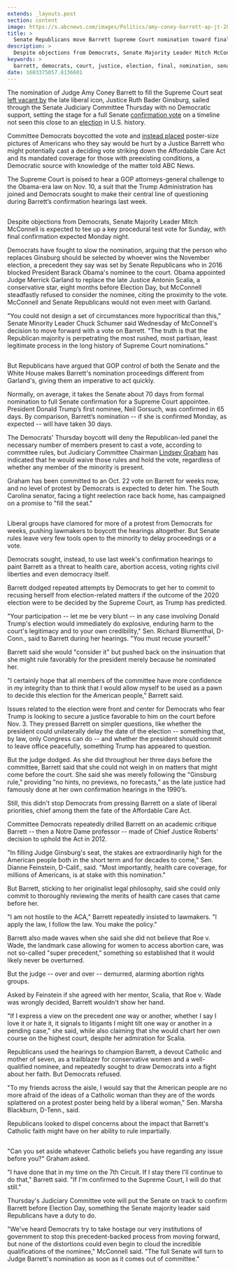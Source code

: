 ```yaml
--- 
extends: _layouts.post 
section: content 
image: https://s.abcnews.com/images/Politics/amy-coney-barrett-ap-jt-201021_1603311761344_hpMain_16x9_992.jpg 
title: > 
  Senate Republicans move Barrett Supreme Court nomination toward final vote 
description: > 
  Despite objections from Democrats, Senate Majority Leader Mitch McConnell is expected to tee up a key procedural test vote for Sunday, with final confirmation expected Monday night."The truth is that the Republican majority is perpetrating the most rushed, most partisan, least legitimate process in the long history of Supreme Court nominations."Normally, on average, it takes the Senate about 70 days from formal nomination to full Senate confirmation for a Supreme Court appointee."If I'm confirmed to the Supreme Court, I will do that still."Thursday's Judiciary Committee vote will put the Senate on track to confirm Barrett before Election Day, something the Senate majority leader said Republicans have a duty to do. 
keywords: > 
  barrett, democrats, court, justice, election, final, nomination, senate, vote, committee, republicans, supreme 
date: 1603375057.8136601 
--- 
```

<div><p id="_ap_link_election_Elections_">The nomination of Judge Amy Coney Barrett to fill the Supreme Court seat <a href="https://abcnews.go.com/Politics/supreme-court-nominee-amy-coney-barrett-meets-gop/story?id=73310847" target="_blank">left vacant by</a> the late liberal icon, Justice Ruth Bader Ginsburg, sailed through the Senate Judiciary Committee Thursday with no Democratic support, setting the stage for a full Senate <a href="https://abcnews.go.com/Politics/key-takeaways-2nd-day-scotus-nomination-hearing/story?id=73592282" target="_blank">confirmation vote</a> on a timeline not seen this close to an <a href="https://abcnews.go.com/alerts/elections" id="_ap_link_election_Elections_" target="_blank">election</a> in U.S. history.</p><p>Committee Democrats boycotted the vote and <a href="https://abcnews.go.com/Politics/amy-coney-barrett-hearings-day-republicans-reject-democratic/story?id=73629755" target="_blank">instead placed</a> poster-size pictures of Americans who they say would be hurt by a Justice Barrett who might potentially cast a deciding vote striking down the Affordable Care Act and its mandated coverage for those with preexisting conditions, a Democratic source with knowledge of the matter told ABC News.</p><p class="Ad incontentTeads incontentTeads--story ad-slot"></p><p>The Supreme Court is poised to hear a GOP attorneys-general challenge to the Obama-era law on Nov. 10, a suit that the Trump Administration has joined and Democrats sought to make their central line of questioning during Barrett&#8217;s confirmation hearings last week.</p><p class="ScrollSpy_container"><p></p></p><p class="RatioFrame aspect-ratio--auto"></p><img class="" alt="PHOTO: Judge Amy Coney Barrett, President Donald Trump's nominee for the Supreme Court of the United States, meets with Senator James Lankford, a Republican from Oklahoma, at the U.S. Capitol in Washington, Oct. 21, 2020." src="data:image/gif;base64,R0lGODlhAQABAIAAAAAAAP///yH5BAEAAAAALAAAAAABAAEAAAIBRAA7"><p class="Caption__Wrapper"></p><p>Despite objections from Democrats, Senate Majority Leader Mitch McConnell is expected to tee up a key procedural test vote for Sunday, with final confirmation expected Monday night.</p><p>Democrats have fought to slow the nomination, arguing that the person who replaces Ginsburg should be selected by whoever wins the November election, a precedent they say was set by Senate Republicans who in 2016 blocked President Barack Obama's nominee to the court. Obama appointed Judge Merrick Garland to replace the late Justice Antonin Scalia, a conservative star, eight months before Election Day, but McConnell steadfastly refused to consider the nominee, citing the proximity to the vote. McConnell and Senate Republicans would not even meet with Garland.</p><p>"You could not design a set of circumstances more hypocritical than this," Senate Minority Leader Chuck Schumer said Wednesday of McConnell's decision to move forward with a vote on Barrett. "The truth is that the Republican majority is perpetrating the most rushed, most partisan, least legitimate process in the long history of Supreme Court nominations."</p><p class="ScrollSpy_container"><p></p></p><p class="RatioFrame aspect-ratio--auto"></p><img class="" alt="PHOTO: Senate Minority Leader Chuck Schumer speaks about the negotiations over the next COVID-19 relief package in the US Capitol in Washington, Oct. 20, 2020." src="data:image/gif;base64,R0lGODlhAQABAIAAAAAAAP///yH5BAEAAAAALAAAAAABAAEAAAIBRAA7"><p class="Caption__Wrapper"></p><p>But Republicans have argued that GOP control of both the Senate and the White House makes Barrett's nomination proceedings different from Garland's, giving them an imperative to act quickly.</p><p>Normally, on average, it takes the Senate about 70 days from formal nomination to full Senate confirmation for a Supreme Court appointee. President Donald Trump&#8217;s first nominee, Neil Gorsuch, was confirmed in 65 days. By comparison, Barrett&#8217;s nomination -- if she is confirmed Monday, as expected -- will have taken 30 days.</p><p class="Ad incontentTeads2 incontentTeads2--story ad-slot"></p><p id="_ap_link_Lindsey Graham_LindseyGraham_">The Democrats' Thursday boycott will deny the Republican-led panel the necessary number of members present to cast a vote, according to committee rules, but Judiciary Committee Chairman <a href="https://abcnews.go.com/alerts/lindsey-graham" id="_ap_link_Lindsey Graham_LindseyGraham_" target="_blank">Lindsey Graham</a> has indicated that he would waive those rules and hold the vote, regardless of whether any member of the minority is present.</p><p>Graham has been committed to an Oct. 22 vote on Barrett for weeks now, and no level of protest by Democrats is expected to deter him. The South Carolina senator, facing a tight reelection race back home, has campaigned on a promise to "fill the seat."</p><p class="ScrollSpy_container"><p></p></p><p class="RatioFrame aspect-ratio--auto"></p><img class="" alt="PHOTO: Chairman of the Judiciary Committee Sen. Lindsey Graham speaks during a news conference regarding court packing on Capitol Hill on Oct. 21, 2020, in Washington, DC." src="data:image/gif;base64,R0lGODlhAQABAIAAAAAAAP///yH5BAEAAAAALAAAAAABAAEAAAIBRAA7"><p class="Caption__Wrapper"></p><p>Liberal groups have clamored for more of a protest from Democrats for weeks, pushing lawmakers to boycott the hearings altogether. But Senate rules leave very few tools open to the minority to delay proceedings or a vote.</p><p>Democrats sought, instead, to use last week's confirmation hearings to paint Barrett as a threat to health care, abortion access, voting rights civil liberties and even democracy itself.</p><p>Barrett dodged repeated attempts by Democrats to get her to commit to recusing herself from election-related matters if the outcome of the 2020 election were to be decided by the Supreme Court, as Trump has predicted.</p><p>"Your participation -- let me be very blunt -- in any case involving Donald Trump's election would immediately do explosive, enduring harm to the court's legitimacy and to your own credibility," Sen. Richard Blumenthal, D-Conn., said to Barrett during her hearings. "You must recuse yourself."</p><p>Barrett said she would "consider it" but pushed back on the insinuation that she might rule favorably for the president merely because he nominated her.</p><p>"I certainly hope that all members of the committee have more confidence in my integrity than to think that I would allow myself to be used as a pawn to decide this election for the American people," Barrett said.</p><p>Issues related to the election were front and center for Democrats who fear Trump is looking to secure a justice favorable to him on the court before Nov. 3. They pressed Barrett on simpler questions, like whether the president could unilaterally delay the date of the election -- something that, by law, only Congress can do --  and whether the president should commit to leave office peacefully, something Trump has appeared to question.</p><p>But the judge dodged. As she did throughout her three days before the committee, Barrett said that she could not weigh in on matters that might come before the court. She said she was merely following the "Ginsburg rule," providing "no hints, no previews, no forecasts,&#8221; as the late justice had famously done at her own confirmation hearings in the 1990&#8217;s.</p><p>Still, this didn't stop Democrats from pressing Barrett on a slate of liberal priorities, chief among them the fate of the Affordable Care Act.</p><p>Committee Democrats repeatedly drilled Barrett on an academic critique Barrett -- then a Notre Dame professor -- made of Chief Justice Roberts' decision to uphold the Act in 2012.</p><p>"In filling Judge Ginsburg's seat, the stakes are extraordinarily high for the American people both in the short term and for decades to come," Sen. Dianne Feinstein, D-Calif., said. "Most importantly, health care coverage, for millions of Americans, is at stake with this nomination."</p><p>But Barrett, sticking to her originalist legal philosophy, said she could only commit to thoroughly reviewing the merits of health care cases that came before her.</p><p>"I am not hostile to the ACA," Barrett repeatedly insisted to lawmakers. "I apply the law, I follow the law. You make the policy."</p><p>Barrett also made waves when she said she did not believe that Roe v. Wade, the landmark case allowing for women to access abortion care, was not so-called "super precedent," something so established that it would likely never be overturned.</p><p>But the judge -- over and over -- demurred, alarming abortion rights groups.</p><p>Asked by Feinstein if she agreed with her mentor, Scalia, that Roe v. Wade was wrongly decided, Barrett wouldn't show her hand.</p><p>"If I express a view on the precedent one way or another, whether I say I love it or hate it, it signals to litigants I might tilt one way or another in a pending case," she said, while also claiming that she would chart her own course on the highest court, despite her admiration for Scalia.</p><p>Republicans used the hearings to champion Barrett, a devout Catholic and mother of seven, as a trailblazer for conservative women and a well-qualified nominee, and repeatedly sought to draw Democrats into a fight about her faith. But Democrats refused.</p><p>"To my friends across the aisle, I would say that the American people are no more afraid of the ideas of a Catholic woman than they are of the words splattered on a protest poster being held by a liberal woman," Sen. Marsha Blackburn, D-Tenn., said.</p><p>Republicans looked to dispel concerns about the impact that Barrett's Catholic faith might have on her ability to rule impartially.</p><p class="ScrollSpy_container"><p></p></p><p class="RatioFrame aspect-ratio--auto"></p><img class="" alt="PHOTO: Senate Majority Leader Mitch McConnell holds a face mask while participating in a news conference at the U.S. Capitol in Washington, Oct. 20, 2020." src="data:image/gif;base64,R0lGODlhAQABAIAAAAAAAP///yH5BAEAAAAALAAAAAABAAEAAAIBRAA7"><p class="Caption__Wrapper"></p><p>"Can you set aside whatever Catholic beliefs you have regarding any issue before you?" Graham asked.</p><p>"I have done that in my time on the 7th Circuit. If I stay there I'll continue to do that," Barrett said. "If I'm confirmed to the Supreme Court, I will do that still."</p><p>Thursday's Judiciary Committee vote will put the Senate on track to confirm Barrett before Election Day, something the Senate majority leader said Republicans have a duty to do.</p><p>"We've heard Democrats try to take hostage our very institutions of government to stop this precedent-backed process from moving forward, but none of the distortions could even begin to cloud the incredible qualifications of the nominee," McConnell said. "The full Senate will turn to Judge Barrett's nomination as soon as it comes out of committee."</p></div>